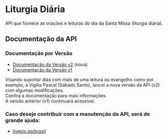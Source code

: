 # Liturgia Diária

API que fornece as orações e leituras do dia da Santa Missa (liturgia diária).

## Documentação da API

### Documentação por Versão

- [Documentação da Versão v2](docs/v2/README.md) (nova)
- [Documentação da Versão v1](docs/v1/README.md)

Visando suportar dias com mais de uma leitura ou evangelho como por exemplo, a Vigília Pascal (Sábado Santo), lancei a nova versão da API (v2) com algumas modificações.<br/>
Confira a documentação para mais informações.<br/>
A versão anterior (v1) continuará acessível.



### Caso deseje contribuir com a manutenção da API, será de grande ajuda:

- [livepix.gg/brazil](https://livepix.gg/brazil)
